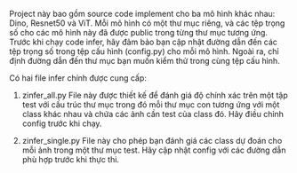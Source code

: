 Project này bao gồm source code implement cho ba mô hình khác nhau: Dino, Resnet50 và ViT. Mỗi mô hình có một thư mục riêng, và các tệp trọng số cho các mô hình này đã được public trong từng thư mục tương ứng.
Trước khi chạy code infer, hãy đảm bảo bạn cập nhật đường dẫn đến các tệp trọng số trong tệp cấu hình (config.py) cho mỗi mô hình. Ngoài ra, chỉ định đường dẫn đến thư mục bạn muốn kiểm thử trong cùng tệp cấu hình.

Có hai file infer chính được cung cấp:
1. zinfer_all.py
File này được thiết kế để đánh giá độ chính xác trên một tập test với cấu trúc thư mục trong đó mỗi thư mục con tương ứng với một class khác nhau và chứa các ảnh cần test của class đó. Hãy điều chỉnh config trước khi chạy.

2. zinfer_single.py
File này cho phép bạn đánh giá các class dự đoán cho mỗi ảnh trong một thư mục test. Hãy cập nhật config với các đường dẫn phù hợp trước khi thực thi.
